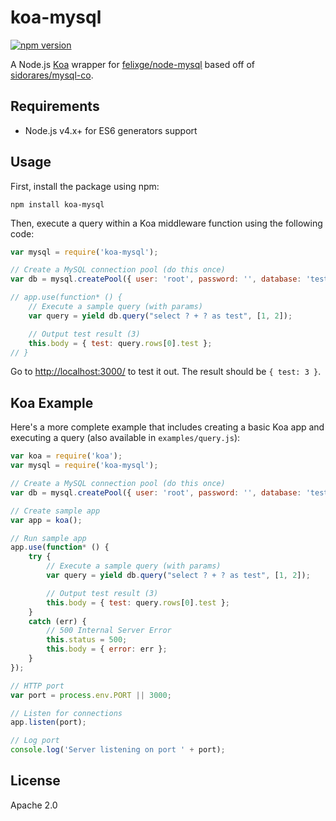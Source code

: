 # koa-mysql
[![npm version](https://badge.fury.io/js/koa-mysql.svg)](https://www.npmjs.com/package/koa-mysql)

A Node.js [Koa](https://github.com/koajs/koa) wrapper for [felixge/node-mysql](https://github.com/felixge/node-mysql) based off of [sidorares/mysql-co](https://github.com/sidorares/mysql-co).

## Requirements
* Node.js v4.x+ for ES6 generators support

## Usage

First, install the package using npm:
```shell
npm install koa-mysql
```

Then, execute a query within a Koa middleware function using the following code:

```js
var mysql = require('koa-mysql');

// Create a MySQL connection pool (do this once)
var db = mysql.createPool({ user: 'root', password: '', database: 'test', host: 'localhost' });

// app.use(function* () {
    // Execute a sample query (with params)
    var query = yield db.query("select ? + ? as test", [1, 2]);

    // Output test result (3)
    this.body = { test: query.rows[0].test };
// }
```

Go to [http://localhost:3000/](http://localhost:3000/) to test it out. The result should be `{ test: 3 }`.

## Koa Example

Here's a more complete example that includes creating a basic Koa app and executing a query (also available in `examples/query.js`):

```js
var koa = require('koa');
var mysql = require('koa-mysql');

// Create a MySQL connection pool (do this once)
var db = mysql.createPool({ user: 'root', password: '', database: 'test', host: 'localhost' });

// Create sample app
var app = koa();

// Run sample app
app.use(function* () {
    try {
        // Execute a sample query (with params)
        var query = yield db.query("select ? + ? as test", [1, 2]);

        // Output test result (3)
        this.body = { test: query.rows[0].test };
    }
    catch (err) {
        // 500 Internal Server Error
        this.status = 500;
        this.body = { error: err };
    }
});

// HTTP port
var port = process.env.PORT || 3000;

// Listen for connections
app.listen(port);

// Log port
console.log('Server listening on port ' + port);
```

## License
Apache 2.0